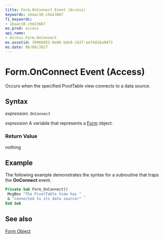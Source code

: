 ```yaml
---
title: Form.OnConnect Event (Access)
keywords: vbaac10.chm13667
f1_keywords:
- vbaac10.chm13667
ms.prod: access
api_name:
- Access.Form.OnConnect
ms.assetid: 39966052-0e06-bde9-142f-ee74d16a9973
ms.date: 06/08/2017
---
```



# Form.OnConnect Event (Access)

Occurs when the specified PivotTable view connects to a data source.


## Syntax

 _expression_. `OnConnect`

 _expression_ A variable that represents a [Form](./Access.Form.md) object.


### Return Value

nothing


## Example

The following example demonstrates the syntax for a subroutine that traps the  **OnConnect** event.


```vb
Private Sub Form_OnConnect() 
 MsgBox "The PivotTable View has " _ 
 & "connected to its data source!" 
End Sub
```


## See also


[Form Object](Access.Form.md)

